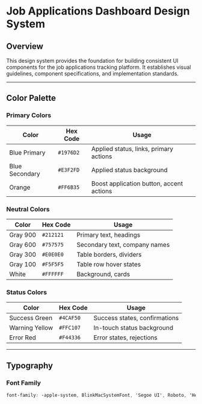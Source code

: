 # Job Applications Dashboard Design System

## Overview
This design system provides the foundation for building consistent UI components for the job applications tracking platform. It establishes visual guidelines, component specifications, and implementation standards.

---

## Color Palette

### Primary Colors
| Color | Hex Code | Usage |
|-------|----------|-------|
| Blue Primary | `#1976D2` | Applied status, links, primary actions |
| Blue Secondary | `#E3F2FD` | Applied status background |
| Orange | `#FF6B35` | Boost application button, accent actions |

### Neutral Colors
| Color | Hex Code | Usage |
|-------|----------|-------|
| Gray 900 | `#212121` | Primary text, headings |
| Gray 600 | `#757575` | Secondary text, company names |
| Gray 300 | `#E0E0E0` | Table borders, dividers |
| Gray 100 | `#F5F5F5` | Table row hover states |
| White | `#FFFFFF` | Background, cards |

### Status Colors
| Color | Hex Code | Usage |
|-------|----------|-------|
| Success Green | `#4CAF50` | Success states, confirmations |
| Warning Yellow | `#FFC107` | In-touch status background |
| Error Red | `#F44336` | Error states, rejections |

---

## Typography

### Font Family
```css
font-family: -apple-system, BlinkMacSystemFont, 'Segoe UI', Roboto, 'Helvetica Neue', Arial, sans-serif;